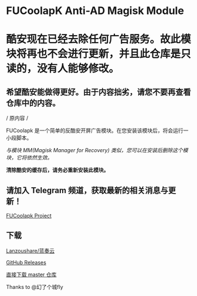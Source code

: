 # FUCoolapK Anti-AD Magisk Module
# 酷安现在已经去除任何广告服务。故此模块将再也不会进行更新，并且此仓库是只读的，没有人能够修改。
## 希望酷安能做得更好。由于内容拙劣，请您不要再查看仓库中的内容。

/ 原内容 /


FUCoolapk 是一个简单的反酷安开屏广告模块。在您安装该模块后，将会运行一小段脚本。

*与模块 MM(Magisk Manager for Recovery) 类似，您可以在安装后删除这个模块，它将依然生效。*

**清除酷安的缓存后，请务必重新安装此模块。**

## 请加入 Telegram 频道，获取最新的相关消息与更新！

[FUCoolapk Project](https://t.me/fucoolapk)


## 下载

[Lanzoushare/蓝奏云](http://t.cn/ESovBa3)

[GitHub Releases](https://github.com/Flyfish233/FUCoolapK/releases)

[直接下载 master 仓库](https://github.com/Flyfish233/FUCoolapK/archive/master.zip)

Thanks to @幻了个城fly
